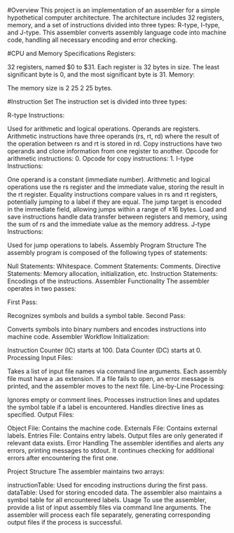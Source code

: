 #Overview
This project is an implementation of an assembler for a simple hypothetical computer architecture. The architecture includes 32 registers, memory, and a set of instructions divided into three types: R-type, I-type, and J-type. This assembler converts assembly language code into machine code, handling all necessary encoding and error checking.

#CPU and Memory Specifications
Registers:

32 registers, named $0 to $31.
Each register is 32 bytes in size.
The least significant byte is 0, and the most significant byte is 31.
Memory:

The memory size is 
2
25
2 
25
  bytes.
  
#Instruction Set
The instruction set is divided into three types:

R-type Instructions:

Used for arithmetic and logical operations.
Operands are registers.
Arithmetic instructions have three operands (rs, rt, rd) where the result of the operation between rs and rt is stored in rd.
Copy instructions have two operands and clone information from one register to another.
Opcode for arithmetic instructions: 0.
Opcode for copy instructions: 1.
I-type Instructions:

One operand is a constant (immediate number).
Arithmetic and logical operations use the rs register and the immediate value, storing the result in the rt register.
Equality instructions compare values in rs and rt registers, potentially jumping to a label if they are equal. The jump target is encoded in the immediate field, allowing jumps within a range of ±16 bytes.
Load and save instructions handle data transfer between registers and memory, using the sum of rs and the immediate value as the memory address.
J-type Instructions:

Used for jump operations to labels.
Assembly Program Structure
The assembly program is composed of the following types of statements:

Null Statements: Whitespace.
Comment Statements: Comments.
Directive Statements: Memory allocation, initialization, etc.
Instruction Statements: Encodings of the instructions.
Assembler Functionality
The assembler operates in two passes:

First Pass:

Recognizes symbols and builds a symbol table.
Second Pass:

Converts symbols into binary numbers and encodes instructions into machine code.
Assembler Workflow
Initialization:

Instruction Counter (IC) starts at 100.
Data Counter (DC) starts at 0.
Processing Input Files:

Takes a list of input file names via command line arguments.
Each assembly file must have a .as extension.
If a file fails to open, an error message is printed, and the assembler moves to the next file.
Line-by-Line Processing:

Ignores empty or comment lines.
Processes instruction lines and updates the symbol table if a label is encountered.
Handles directive lines as specified.
Output Files:

Object File: Contains the machine code.
Externals File: Contains external labels.
Entries File: Contains entry labels.
Output files are only generated if relevant data exists.
Error Handling
The assembler identifies and alerts any errors, printing messages to stdout. It continues checking for additional errors after encountering the first one.

Project Structure
The assembler maintains two arrays:

instructionTable: Used for encoding instructions during the first pass.
dataTable: Used for storing encoded data.
The assembler also maintains a symbol table for all encountered labels.
Usage
To use the assembler, provide a list of input assembly files via command line arguments. The assembler will process each file separately, generating corresponding output files if the process is successful.

